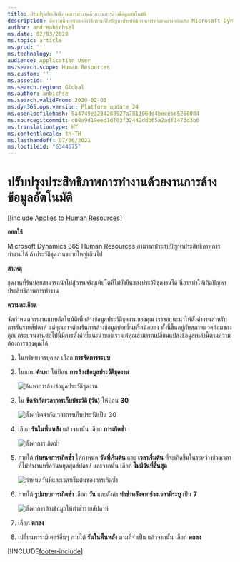 ```yaml
---
title: ปรับปรุงประสิทธิภาพการทำงานด้วยงานการล้างข้อมูลอัตโนมัติ
description: บืความนี้จะอธิบายถึงวิธีการแก้ไขปัญหาประสิทธิภาพการทำงานบางอย่างกับ Microsoft Dynamics 365 Human Resources โดยการล้างข้อมูลประวัติชุดงาน
author: andreabichsel
ms.date: 02/03/2020
ms.topic: article
ms.prod: ''
ms.technology: ''
audience: Application User
ms.search.scope: Human Resources
ms.custom: ''
ms.assetid: ''
ms.search.region: Global
ms.author: anbichse
ms.search.validFrom: 2020-02-03
ms.dyn365.ops.version: Platform update 24
ms.openlocfilehash: 5a4749e3234288927a781106dd4becebd5260084
ms.sourcegitcommit: c08a9d19eed1df03f32442ddb65a2adf1473d3b6
ms.translationtype: HT
ms.contentlocale: th-TH
ms.lasthandoff: 07/06/2021
ms.locfileid: "6344675"
---
```

# <a name="optimize-performance-with-auto-cleanup-tasks"></a>ปรับปรุงประสิทธิภาพการทำงานด้วยงานการล้างข้อมูลอัตโนมัติ

[!include [Applies to Human Resources](../includes/applies-to-hr.md)]

**ออกใช้**

Microsoft Dynamics 365 Human Resources สามารถประสบปัญหาประสิทธิภาพการทำงานได้ ถ้าประวัติชุดงานขยายใหญ่เกินไป

**สาเหตุ**

ชุดงานที่รันบ่อยสามารถนำไปสู่การเจริญเติบโตที่ไม่ยั่งยืนของประวัติชุดงานได้ นี่อาจทำให้เกิดปัญหาประสิทธิภาพการทำงาน 

**ความละเอียด**

จัดกำหนดการงานแบบอัตโนมัติเพื่อล้างข้อมูลประวัติชุดงานของคุณ เราขอแนะนำให้ตั้งค่างานสำหรับการรันรายสัปดาห์ แต่คุณอาจต้องรันการล้างข้อมูลบ่อยขึ้นหรือน้อยลง ทั้งนี้ขึ้นอยู่กับสภาพแวดล้อมของคุณ กระบวนงานต่อไปนี้มีการตั้งค่าที่แนะนำของเรา แต่คุณสามารถเปลี่ยนแปลงข้อมูลเหล่านี้ตามความต้องการของคุณได้

1. ในทรัพยากรบุคคล เลือก **การจัดการระบบ**

2. ในแถบ **ค้นหา** ให้ป้อน **การล้างข้อมูลประวัติชุดงาน**

   ![ค้นหาการล้างข้อมูลประวัติชุดงาน](media/talent-batch-history-cleanup-search-bar.png)

3. ใน **ขีดจำกัดเวลาการเก็บประวัติ (วัน)** ให้ป้อน **30**

   ![ตั้งค่าขีดจำกัดเวลาการเก็บประวัติเป็น 30](media/talent-batch-history-cleanup-history-limit.png)

4. เลือก **รันในพื้นหลัง** แล้วจากนั้น เลือก **การเกิดซ้ำ**

   ![ตั้งค่าการเกิดซ้ำ](media/talent-batch-history-cleanup-recurrence.png)

5. ภายใต้ **กำหนดการเกิดซ้ำ** ให้กำหนด **วันที่เริ่มต้น** และ **เวลาเริ่มต้น** ที่จะเกิดขึ้นในระหว่างช่วงเวลาที่ไม่ทำงานหรือวันหยุดสุดสัปดาห์ และจากนั้น เลือก **ไม่มีวันที่สิ้นสุด** 

   ![กำหนดวันที่และเวลาเริ่มต้นของการเกิดซ้ำ](media/talent-batch-history-cleanup-define-recurrence.png)

6. ภายใต้ **รูปแบบการเกิดซ้ำ** เลือก **วัน** และตั้งค่า **ทำซ้ำหลังจากช่วงเวลาที่ระบุ** เป็น **7**

   ![ตั้งค่าการล้างข้อมูลให้ทำซ้ำรายสัปดาห์](media/talent-batch-history-cleanup-recurrence-pattern.png)

7. เลือก **ตกลง**

8. เปลี่ยนพารามิเตอร์อื่นๆ ภายใต้ **รันในพื้นหลัง** ตามที่จำเป็น แล้วจากนั้น เลือก **ตกลง**



[!INCLUDE[footer-include](../includes/footer-banner.md)]